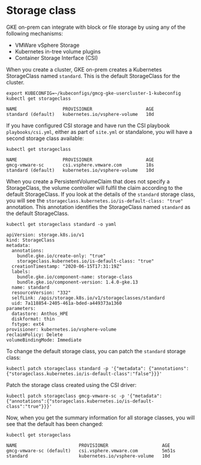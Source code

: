 # Storage class

GKE on-prem can integrate with block or file storage by using any of the following mechanisms:

- VMWare vSphere Storage
- Kubernetes in-tree volume plugins
- Container Storage Interface (CSI)

When you create a cluster, GKE on-prem creates a Kubernetes StorageClass named `standard`. This is the default StorageClass for the cluster. 

```
export KUBECONFIG=~/kubeconfigs/gmcg-gke-usercluster-1-kubeconfig
kubectl get storageclass

NAME                 PROVISIONER                    AGE
standard (default)   kubernetes.io/vsphere-volume   10d
```

If you have configured CSI storage and have run the CSI playbook `playbooks/csi.yml`, either as part of `site.yml` or standalone, you will have a second storage class available:

```
kubectl get storageclass

NAME                 PROVISIONER                    AGE
gmcg-vmware-sc       csi.vsphere.vmware.com         18s
standard (default)   kubernetes.io/vsphere-volume   10d
```

When you create a PersistentVolumeClaim that does not specify a StorageClass, the volume controller will fulfil the claim according to the default StorageClass. If you look at the details of the `standard` storage class, you will see the `storageclass.kubernetes.io/is-default-class: "true"` annotation. This annotation identifies the StorageClass named `standard` as the default StorageClass.

```
kubectl get storageclass standard -o yaml

apiVersion: storage.k8s.io/v1
kind: StorageClass
metadata:
  annotations:
    bundle.gke.io/create-only: "true"
    storageclass.kubernetes.io/is-default-class: "true"
  creationTimestamp: "2020-06-15T17:31:19Z"
  labels:
    bundle.gke.io/component-name: storage-class
    bundle.gke.io/component-version: 1.4.0-gke.13
  name: standard
  resourceVersion: "332"
  selfLink: /apis/storage.k8s.io/v1/storageclasses/standard
  uid: 7a118854-2405-461a-bded-a449373a1360
parameters:
  datastore: Anthos_HPE
  diskformat: thin
  fstype: ext4
provisioner: kubernetes.io/vsphere-volume
reclaimPolicy: Delete
volumeBindingMode: Immediate
```


To change the default storage class, you can patch the `standard` storage class: 

```
kubectl patch storageclass standard -p '{"metadata": {"annotations":{"storageclass.kubernetes.io/is-default-class":"false"}}}'
```

Patch the storage class created using the CSI driver:

```
kubectl patch storageclass gmcg-vmware-sc -p '{"metadata": {"annotations":{"storageclass.kubernetes.io/is-default-class":"true"}}}'
```

Now, when you get the summary information for all storage classes, you will see that the default has been changed:

```
kubectl get storageclass

NAME                       PROVISIONER                    AGE
gmcg-vmware-sc (default)   csi.vsphere.vmware.com         5m51s
standard                   kubernetes.io/vsphere-volume   10d
```
